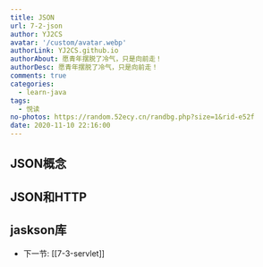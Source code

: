 ```yaml
---
title: JSON
url: 7-2-json
author: YJ2CS
avatar: '/custom/avatar.webp'
authorLink: YJ2CS.github.io
authorAbout: 愿青年摆脱了冷气，只是向前走！
authorDesc: 愿青年摆脱了冷气，只是向前走！
comments: true
categories:
  - learn-java
tags:
  - 悦读
no-photos: https://random.52ecy.cn/randbg.php?size=1&rid-e52f
date: 2020-11-10 22:16:00
---
```



## JSON概念

## JSON和HTTP

## jaskson库

- 下一节: [[7-3-servlet]]


